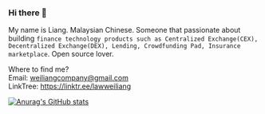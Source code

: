 ### Hi there 👋

My name is Liang. Malaysian Chinese.  Someone that passionate about building `finance technology products such as Centralized Exchange(CEX), Decentralized Exchange(DEX), Lending, Crowdfunding Pad, Insurance marketplace`. Open source lover.

Where to find me? <br>
Email: weiliangcompany@gmail.com <br>
LinkTree: https://linktr.ee/lawweiliang

[![Anurag's GitHub stats](https://github-readme-stats.vercel.app/api?username=lawweiliang)](https://github.com/anuraghazra/github-readme-stats)

